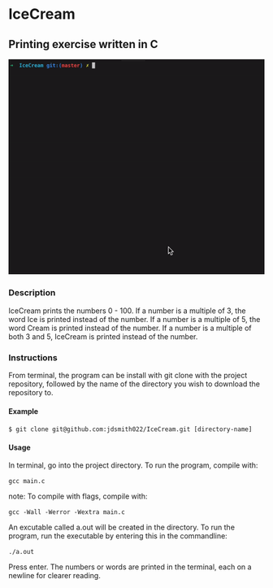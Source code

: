 # IceCream 

## Printing exercise written in C

![Demo of IceCream](https://github.com/jdsmith022/IceCream/blob/master/images/IceCream.gif)

### Description
IceCream prints the numbers 0 - 100. If a number is a multiple of 3, the word Ice is printed instead of the number.
If a number is a multiple of 5, the word Cream is printed instead of the number.
If a number is a multiple of both 3 and 5, IceCream is printed instead of the number.

### Instructions
From terminal, the program can be install with git clone with the project repository, followed by the name of the directory you wish to download the repository to.

#### Example
```
$ git clone git@github.com:jdsmith022/IceCream.git [directory-name]
```

#### Usage
In terminal, go into the project directory. To run the program, compile with:
```
gcc main.c
```

note: To compile with flags, compile with: 
```
gcc -Wall -Werror -Wextra main.c
```

An excutable called a.out will be created in the directory. To run the program, run the executable by entering this in the commandline: 
```
./a.out
```

Press enter. The numbers or words are printed in the terminal, each on a newline for clearer reading. 
